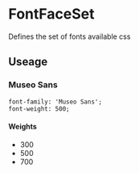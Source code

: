 # FontFaceSet

Defines the set of fonts available css

## Useage

### Museo Sans

```
font-family: 'Museo Sans';
font-weight: 500;
```

#### Weights

- 300
- 500
- 700
